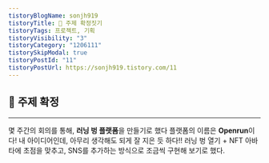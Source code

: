 ```yaml
---
tistoryBlogName: sonjh919
tistoryTitle: 🚩 주제 확정짓기
tistoryTags: 프로젝트, 기획
tistoryVisibility: "3"
tistoryCategory: "1206111"
tistorySkipModal: true
tistoryPostId: "11"
tistoryPostUrl: https://sonjh919.tistory.com/11
---
```

## 🌈 주제 확정
---

몇 주간의 회의를 통해, **러닝 벙 플랫폼**을 만들기로 했다 플랫폼의 이름은 **Openrun**이다! 내 아이디어인데, 아무리 생각해도 되게 잘 지은 듯 하다!! 러닝 벙 열기 + NFT 아바타에 초점을 맞추고, SNS를 추가하는 방식으로 조금씩 구현해 보기로 했다.
